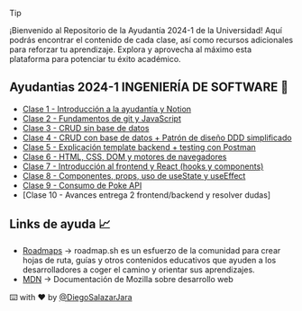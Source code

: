 > [!TIP]
> ¡Bienvenido al Repositorio de la Ayudantía 2024-1 de la Universidad! Aquí podrás encontrar el contenido de cada clase, así como recursos adicionales para reforzar tu aprendizaje. Explora y aprovecha al máximo esta plataforma para potenciar tu éxito académico.

## Ayudantias 2024-1 INGENIERÍA DE SOFTWARE 🚀

- [Clase 1 - Introducción a la ayudantía y Notion](./Ayudantia-clase-1/)
- [Clase 2 - Fundamentos de git y JavaScript](./Ayudantia-clase-2/)
- [Clase 3 - CRUD sin base de datos](./Ayudantia-clase-3/)
- [Clase 4 - CRUD con base de datos + Patrón de diseño DDD simplificado](./Ayudantia-clase-4/)
- [Clase 5 - Explicación template backend + testing con Postman](./Ayudantia-clase-5/)
- [Clase 6 - HTML, CSS, DOM y motores de navegadores](./Ayudantia-clase-6/)
- [Clase 7 - Introducción al frontend y React (hooks y components)](./Ayudantia-clase-7/)
- [Clase 8 - Componentes, props, uso de useState y useEffect](./Ayudantia-clase-8/)
- [Clase 9 - Consumo de Poke API](./Ayudantia-clase-9/)
- [Clase 10 - Avances entrega 2 frontend/backend y resolver dudas]

## Links de ayuda 📈

- [Roadmaps](https://roadmap.sh/) -> roadmap.sh es un esfuerzo de la comunidad para crear hojas de ruta, guías y otros contenidos educativos que ayuden a los desarrolladores a coger el camino y orientar sus aprendizajes.
- [MDN](https://developer.mozilla.org/es/) -> Documentación de Mozilla sobre desarrollo web

⌨️ with ❤️ by [@DiegoSalazarJara](https://github.com/DiegoSalazarJara)